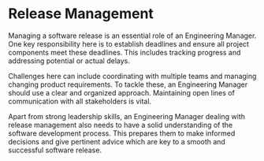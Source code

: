 # Release Management

Managing a software release is an essential role of an Engineering Manager. One key responsibility here is to establish deadlines and ensure all project components meet these deadlines. This includes tracking progress and addressing potential or actual delays. 

Challenges here can include coordinating with multiple teams and managing changing product requirements. To tackle these, an Engineering Manager should use a clear and organized approach. Maintaining open lines of communication with all stakeholders is vital.

Apart from strong leadership skills, an Engineering Manager dealing with release management also needs to have a solid understanding of the software development process. This prepares them to make informed decisions and give pertinent advice which are key to a smooth and successful software release.